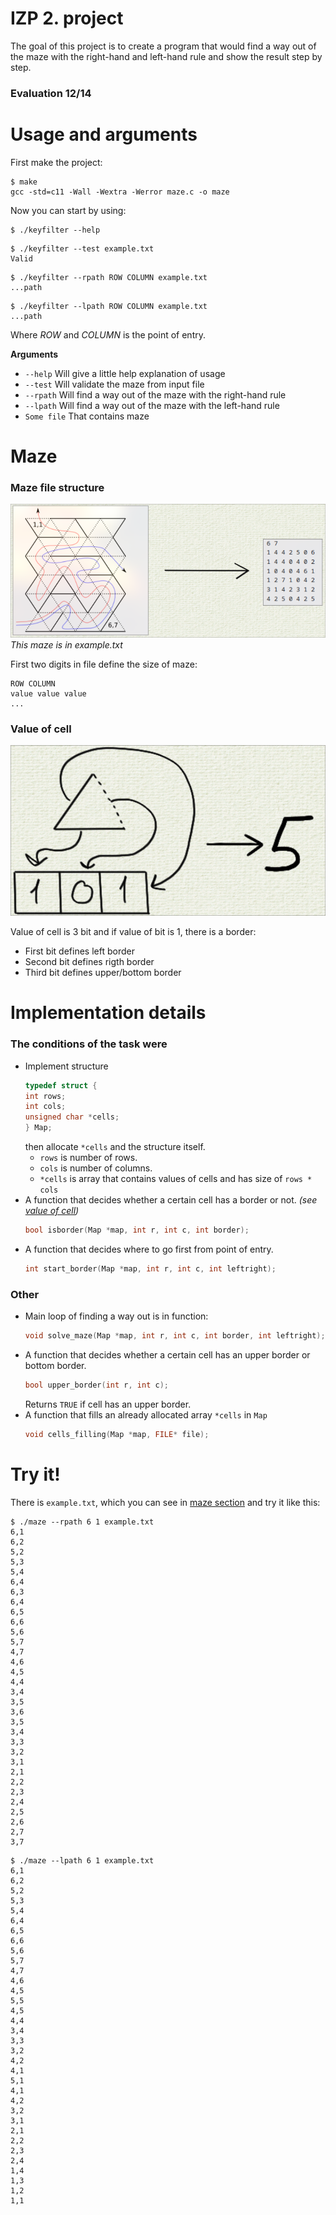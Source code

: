 # IZP 2. project
The goal of this project is to create a program that would find a way out of the maze with the right-hand and left-hand rule and show the result step by step.
### Evaluation 12/14

# Usage and arguments
First make the project:
```console
$ make
gcc -std=c11 -Wall -Wextra -Werror maze.c -o maze
```
Now you can start by using:
```console
$ ./keyfilter --help
```

```console
$ ./keyfilter --test example.txt
Valid
```

```console
$ ./keyfilter --rpath ROW COLUMN example.txt
...path
```

```console
$ ./keyfilter --lpath ROW COLUMN example.txt
...path
```
Where _ROW_ and _COLUMN_ is the point of entry.



**Arguments**
- `--help` Will give a little help explanation of usage
- `--test` Will validate the maze from input file
- `--rpath` Will find a way out of the maze with the right-hand rule
- `--lpath` Will find a way out of the maze with the left-hand rule
- `Some file` That contains maze

# Maze

### Maze file structure
![Maze file structure](https://github.com/prosperritty/uni-izp2/blob/main/img/maze.png)
*This maze is in example.txt*

First two digits in file define the size of maze:
```
ROW COLUMN
value value value
...
```

### Value of cell
![Value of cell](https://github.com/prosperritty/uni-izp2/blob/main/img/cell.png)

Value of cell is 3 bit and if value of bit is 1, there is a border:
- First bit defines left border
- Second bit defines rigth border
- Third bit defines upper/bottom border<br>

# Implementation details

### The conditions of the task were
- Implement structure
  ```c
  typedef struct {
  int rows;
  int cols;
  unsigned char *cells;
  } Map;
  ```
  then allocate `*cells` and the structure itself.<br>
  - `rows` is number of rows.
  - `cols` is number of columns.
  - `*cells` is array that contains values of cells and has size of `rows * cols`
- A function that decides whether a certain cell has a border or not. *(see [value of cell](#value-of-cell))*
  ```c
  bool isborder(Map *map, int r, int c, int border);
  ```
- A function that decides where to go first from point of entry.
  ```c
  int start_border(Map *map, int r, int c, int leftright);
  ```
### Other
- Main loop of finding a way out is in function:
  ```c
  void solve_maze(Map *map, int r, int c, int border, int leftright);
  ```
- A function that decides whether a certain cell has an upper border or bottom border.
  ```c
  bool upper_border(int r, int c);
  ```
  Returns `TRUE` if cell has an upper border.
- A function that fills an already allocated array `*cells` in `Map`
  ```c
  void cells_filling(Map *map, FILE* file);
  ```

# Try it!
There is `example.txt`, which you can see in [maze section](#maze) and try it like this:
```console
$ ./maze --rpath 6 1 example.txt
6,1
6,2
5,2
5,3
5,4
6,4
6,3
6,4
6,5
6,6
5,6
5,7
4,7
4,6
4,5
4,4
3,4
3,5
3,6
3,5
3,4
3,3
3,2
3,1
2,1
2,2
2,3
2,4
2,5
2,6
2,7
3,7
```

```console
$ ./maze --lpath 6 1 example.txt
6,1
6,2
5,2
5,3
5,4
6,4
6,5
6,6
5,6
5,7
4,7
4,6
4,5
5,5
4,5
4,4
3,4
3,3
3,2
4,2
4,1
5,1
4,1
4,2
3,2
3,1
2,1
2,2
2,3
2,4
1,4
1,3
1,2
1,1
```
  
